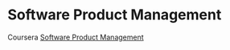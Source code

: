 # Software Product Management
 Coursera
 [Software Product Management](https://www.coursera.org/specializations/product-management)

